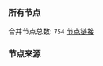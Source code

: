 ### 所有节点
合并节点总数: `754`
[节点链接](https://raw.githubusercontent.com/rzhy1/11/master/sub/sub_merge_base64.txt)

### 节点来源